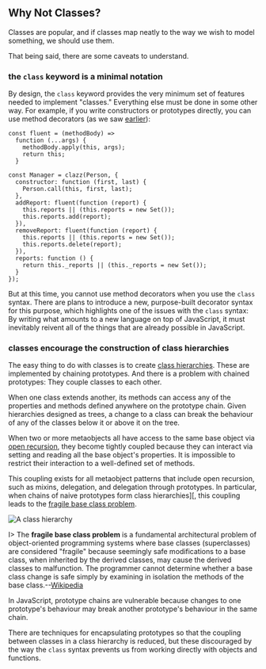 ## Why Not Classes?

Classes are popular, and if classes map neatly to the way we wish to model something, we should use them.

That being said, there are some caveats to understand.

### the `class` keyword is a minimal notation

By design, the `class` keyword provides the very minimum set of features needed to implement "classes." Everything else must be done in some other way. For example, if you write constructors or prototypes directly, you can use method decorators (as we saw [earlier](#prototype-is-a-win)):

    const fluent = (methodBody) =>
      function (...args) {
        methodBody.apply(this, args);
        return this;
      }
      
    const Manager = clazz(Person, {
      constructor: function (first, last) {
        Person.call(this, first, last);
      },
      addReport: fluent(function (report) {
        this.reports || (this.reports = new Set());
        this.reports.add(report);
      }),
      removeReport: fluent(function (report) {
        this.reports || (this.reports = new Set());
        this.reports.delete(report);
      }),
      reports: function () {
        return this._reports || (this._reports = new Set());
      }
    });
    
But at this time, you cannot use method decorators when you use the `class` syntax. There are plans to introduce a new, purpose-built decorator syntax for this purpose, which highlights one of the issues with the `class` syntax: By writing what amounts to a new language on top of JavaScript, it must inevitably reivent all of the things that are already possible in JavaScript.

### classes encourage the construction of class hierarchies

The easy thing to do with classes is to create [class hierarchies][ch]. These are implemented by chaining prototypes. And there is a problem with chained prototypes: They couple classes to each other.

When one class extends another, its methods can access any of the properties and methods defined anywhere on the prototype chain. Given hierarchies designed as trees, a change to a class can break the behaviour of any of the classes below it or above it on the tree.

When two or more metaobjects all have access to the same base object via [open recursion][or], they become tightly coupled because they can interact via setting and reading all the base object's properties. It is impossible to restrict their interaction to a well-defined set of methods.

This coupling exists for all metaobject patterns that include open recursion, such as mixins, delegation, and delegation through prototypes. In particular, when chains of naive prototypes form class hierarchies][, this coupling leads to the [fragile base class problem][fbc].

![A class hierarchy](images/tree.png)

I> The **fragile base class problem** is a fundamental architectural problem of object-oriented programming systems where base classes (superclasses) are considered "fragile" because seemingly safe modifications to a base class, when inherited by the derived classes, may cause the derived classes to malfunction. The programmer cannot determine whether a base class change is safe simply by examining in isolation the methods of the base class.--[Wikipedia](https://en.wikipedia.org/wiki/Fragile_base_class)

In JavaScript, prototype chains are vulnerable because changes to one prototype's behaviour may break another prototype's behaviour in the same chain.

[fbc]: https://en.wikipedia.org/wiki/Fragile_base_class

[or]: https://en.wikipedia.org/wiki/Open_recursion#Open_recursion

[ch]: https://en.wikipedia.org/wiki/Class_hierarchy

There are techniques for encapsulating prototypes so that the coupling between classes in a class hierarchy is reduced, but these discouraged by the way the `class` syntax prevents us from working directly with objects and functions.